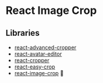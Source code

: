 # React Image Crop

## Libraries

- [react-advanced-cropper](https://github.com/advanced-cropper/react-advanced-cropper)
- [react-avatar-editor](https://github.com/mosch/react-avatar-editor)
- [react-cropper](https://github.com/react-cropper/react-cropper)
- [react-easy-crop](https://github.com/ValentinH/react-easy-crop)
- [react-image-crop](/react-image-crop.md) 🌟

<!--
https://github.com/fengyuanchen/cropperjs
-->

<!--
https://github.com/heyxyz/hey/tree/main/packages/image-cropper
-->

